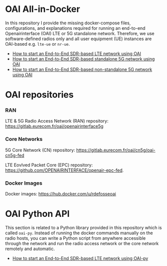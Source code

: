 # OAI All-in-Docker

In this repository I provide the missing docker-compose files, configurations, and explanations required for running an end-to-end Openairinterface (OAI) LTE or 5G standalone network. Therefore, we use software-defined radios only and all user equipment (UE) instances are OAI-based e.g. `lte-ue` or `nr-ue`.

- [How to start an End-to-End SDR-based LTE network using OAI](docs/LTE.md)
- [How to start an End-to-End SDR-based standalone 5G network using OAI](docs/5G_SA_MINI_NRF.md)
- [How to start an End-to-End SDR-based non-standalone 5G network using OAI](docs/5G_NSA.md)

# OAI repositories

### RAN

LTE & 5G Radio Access Network (RAN) repository: https://gitlab.eurecom.fr/oai/openairinterface5g

### Core Networks

5G Core Network (CN) repository: https://gitlab.eurecom.fr/oai/cn5g/oai-cn5g-fed

LTE Eovlved Packet Core (EPC) repository: https://github.com/OPENAIRINTERFACE/openair-epc-fed.

### Docker Images

Docker images: https://hub.docker.com/u/rdefosseoai

# OAI Python API

This section is related to a Python library provided in this repository which is called `oai-py`. Instead of running the docker commands manually on the radio hosts, you can write a Python script from anywhere accessible through the network and run the radio access network or the core network remotely and automatic.

- [How to start an End-to-End SDR-based LTE network using OAI-py](docs/LTE-oaipy.md)

